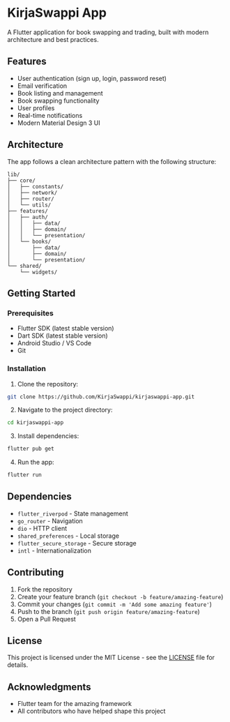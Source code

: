 # KirjaSwappi App

A Flutter application for book swapping and trading, built with modern architecture and best practices.

## Features

- User authentication (sign up, login, password reset)
- Email verification
- Book listing and management
- Book swapping functionality
- User profiles
- Real-time notifications
- Modern Material Design 3 UI

## Architecture

The app follows a clean architecture pattern with the following structure:

```
lib/
├── core/
│   ├── constants/
│   ├── network/
│   ├── router/
│   └── utils/
├── features/
│   ├── auth/
│   │   ├── data/
│   │   ├── domain/
│   │   └── presentation/
│   └── books/
│       ├── data/
│       ├── domain/
│       └── presentation/
└── shared/
    └── widgets/
```

## Getting Started

### Prerequisites

- Flutter SDK (latest stable version)
- Dart SDK (latest stable version)
- Android Studio / VS Code
- Git

### Installation

1. Clone the repository:
```bash
git clone https://github.com/KirjaSwappi/kirjaswappi-app.git
```

2. Navigate to the project directory:
```bash
cd kirjaswappi-app
```

3. Install dependencies:
```bash
flutter pub get
```

4. Run the app:
```bash
flutter run
```

## Dependencies

- `flutter_riverpod` - State management
- `go_router` - Navigation
- `dio` - HTTP client
- `shared_preferences` - Local storage
- `flutter_secure_storage` - Secure storage
- `intl` - Internationalization

## Contributing

1. Fork the repository
2. Create your feature branch (`git checkout -b feature/amazing-feature`)
3. Commit your changes (`git commit -m 'Add some amazing feature'`)
4. Push to the branch (`git push origin feature/amazing-feature`)
5. Open a Pull Request

## License

This project is licensed under the MIT License - see the [LICENSE](LICENSE) file for details.

## Acknowledgments

- Flutter team for the amazing framework
- All contributors who have helped shape this project
